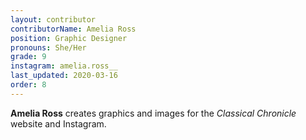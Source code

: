 ```yaml
---
layout: contributor
contributorName: Amelia Ross
position: Graphic Designer
pronouns: She/Her
grade: 9
instagram: amelia.ross__
last_updated: 2020-03-16
order: 8
---
```

**Amelia Ross** creates graphics and images for the *Classical Chronicle* website and Instagram.
